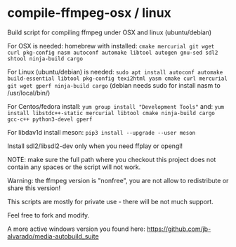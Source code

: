 # compile-ffmpeg-osx / linux
Build script for compiling ffmpeg under OSX and linux (ubuntu/debian)

For OSX is needed: homebrew with installed: `cmake mercurial git wget curl pkg-config nasm autoconf automake libtool autogen gnu-sed sdl2 shtool ninja-build cargo`

For Linux (ubuntu/debian) is needed: `sudo apt install autoconf automake build-essential libtool pkg-config texi2html yasm cmake curl mercurial git wget gperf ninja-build cargo` (debian needs sudo for install nasm to /usr/local/bin/)

For Centos/fedora install: `yum group install "Development Tools"` and: `yum install libstdc++-static mercurial libtool cmake ninja-build cargo gcc-c++ python3-devel gperf`

For libdav1d install meson: `pip3 install --upgrade --user meson`

Install sdl2/libsdl2-dev only when you need ffplay or opengl!

NOTE: make sure the full path where you checkout this project does not contain any spaces or the script will not work.

Warning: the ffmpeg version is "nonfree", you are not allow to redistribute or share this version!

This scripts are mostly for private use - there will be not much support.

Feel free to fork and modify.

A more active windows version you found here: https://github.com/jb-alvarado/media-autobuild_suite
